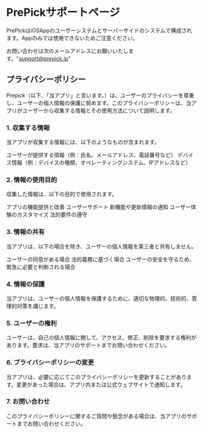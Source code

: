 # PrePickサポートページ

PrePickはiOSAppのユーザーシステムとサーバーサイドのシステムで構成されます。Appのみでは使用できないためご注意ください。

お問い合わせは次のメールアドレスにお願いいたします。"support@prepick.jp"

## プライバシーポリシー
Prepick（以下、「当アプリ」と言います。）は、ユーザーのプライバシーを尊重し、ユーザーの個人情報の保護に努めます。このプライバシーポリシーは、当アプリがユーザーから収集する情報とその使用方法について説明します。

### 1. 収集する情報
当アプリが収集する情報には、以下のようなものが含まれます。

ユーザーが提供する情報（例：氏名、メールアドレス、電話番号など）
デバイス情報（例：デバイスの種類、オペレーティングシステム、IPアドレスなど）
### 2. 情報の使用目的
収集した情報は、以下の目的で使用されます。

アプリの機能提供と改善
ユーザーサポート
新機能や更新情報の通知
ユーザー体験のカスタマイズ
法的要件の遵守
### 3. 情報の共有
当アプリは、以下の場合を除き、ユーザーの個人情報を第三者と共有しません。

ユーザーの同意がある場合
法的義務に基づく場合
ユーザーの安全を守るため、緊急に必要と判断される場合
### 4. 情報の保護
当アプリは、ユーザーの個人情報を保護するために、適切な物理的、技術的、管理的対策を講じます。

### 5. ユーザーの権利
ユーザーは、自己の個人情報に関して、アクセス、修正、削除を要求する権利があります。要求は、当アプリのサポートまでお問い合わせください。

### 6. プライバシーポリシーの変更
当アプリは、必要に応じてこのプライバシーポリシーを更新することがあります。変更があった場合は、アプリ内または公式ウェブサイトで通知します。

### 7. お問い合わせ
このプライバシーポリシーに関するご質問や懸念がある場合は、当アプリのサポートまでお問い合わせください。
